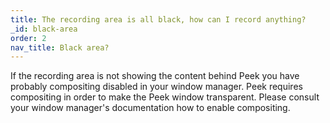 ```yaml
---
title: The recording area is all black, how can I record anything?
_id: black-area
order: 2
nav_title: Black area?
---
```


If the recording area is not showing the content behind Peek you have probably compositing disabled in your window manager. Peek requires compositing in order to make the Peek window transparent. Please consult your window manager's documentation how to enable compositing.